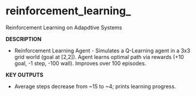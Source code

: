 # reinforcement_learning_
Reinforcement Learning on Adapdtive Systems

**DESCRIPTION**
- Reinforcement Learning Agent - Simulates a Q-Learning agent in a 3x3 grid world (goal at [2,2]). Agent learns optimal path via rewards (+10 goal, -1 step, -100 wall). Improves over 100 episodes.

**KEY OUTPUTS**
- Average steps decrease from ~15 to ~4; prints learning progress.
